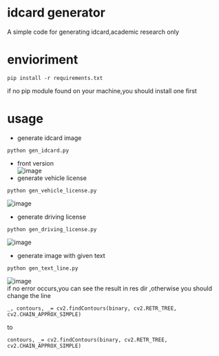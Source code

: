 # idcard generator
A simple code for generating idcard,academic research only

envioriment
====
```
pip install -r requirements.txt 
```
if no pip module found on your machine,you should install one first

usage
====

* generate idcard image
```
python gen_idcard.py
```
 * front version  
![image](https://github.com/deep-practice/idcard_generator/blob/master/res/idcard_front.jpg)  
*  generate vehicle license
```
python gen_vehicle_license.py
```
![image](https://github.com/deep-practice/fake_certificate_generator/blob/master/res/vl_front_res.png)   

*  generate driving license
```
python gen_driving_license.py
```
![image](https://github.com/deep-practice/fake_certificate_generator/blob/master/res/dl_front_res.png)  
*  generate image with given text
```
python gen_text_line.py
```
![image](https://github.com/deep-practice/idcard_generator/blob/master/res/line_res.png)  
if no error occurs,you can see the result in res dir
,otherwise you should change the line
```
_, contours, _= cv2.findContours(binary, cv2.RETR_TREE, cv2.CHAIN_APPROX_SIMPLE)
```
to
```
contours, _= cv2.findContours(binary, cv2.RETR_TREE, cv2.CHAIN_APPROX_SIMPLE)
```
